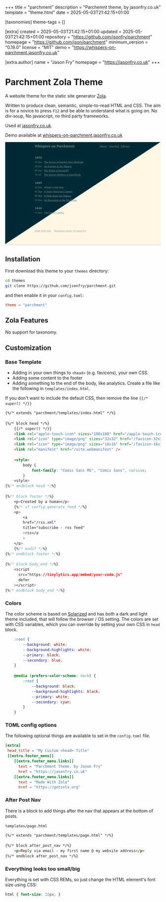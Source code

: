 
+++
title = "parchment"
description = "Parchemnt theme, by jasonfry.co.uk"
template = "theme.html"
date = 2025-05-03T21:42:15+01:00

[taxonomies]
theme-tags = []

[extra]
created = 2025-05-03T21:42:15+01:00
updated = 2025-05-03T21:42:15+01:00
repository = "https://github.com/jsonfry/parchment"
homepage = "https://github.com/json/parchment"
minimum_version = "0.19.0"
license = "MIT"
demo = "https://whispers-on-parchment.jasonfry.co.uk"

[extra.author]
name = "Jason Fry"
homepage = "https://jasonfry.co.uk"
+++        

# Parchment Zola Theme

A website theme for the static site generator [Zola](https://getzola.org).

Written to produce clean, semantic, simple-to-read HTML and CSS. The aim is for a novice to press `F12` and be able to understand what is going on. No div-soup, No javascript, no third party frameworks.

Used at [jasonfry.co.uk](jasonfry.co.uk).

Demo available at [whispers-on-parchment.jasonfry.co.uk](https://whispers-on-parchment.jasonfry.co.uk)

![Parchment screenshot](screenshot.png)

## Installation

First download this theme to your `themes` directory:

```bash
cd themes
git clone https://github.com/jsonfry/parchment.git
```
and then enable it in your `config.toml`:

```toml
theme = "parchment"
```

## Zola Features

No support for taxonomy.

## Customization

### Base Template

- Adding in your own things to `<head>` (e.g. favicons), your own CSS.
- Adding some content to the footer
- Adding something to the end of the body, like analytics. Create a file like the following in `templates/index.html`.

If you don't want to include the default CSS, then remove the line `{{/* super() */}}`

```html
{%/* extends "parchment/templates/index.html" */%}

{%/* block head */%}
    {{/* super() */}}
    <link rel="apple-touch-icon" sizes="180x180" href="/apple-touch-icon.png" />
    <link rel="icon" type="image/png" sizes="32x32" href="/favicon-32x32.png" />
    <link rel="icon" type="image/png" sizes="16x16" href="/favicon-16x16.png" />
    <link rel="manifest" href="/site.webmanifest" />

    <style>
        body {
            font-family: "Comic Sans MS", "Comic Sans", cursive;
        }
    <style>
{%/* endblock head */%}

{%/* block footer */%}
    <p>Created by a human</p>
    {%/* if config.generate_feed */%}
    <p>
        <a
        href="/rss.xml"
        title="subscribe - rss feed"
        >rss</a
        >
    </p>
    {%/* endif */%}
{%/* endblock footer */%}

{%/* block body_end */%}
    <script
      src="https://tinylytics.app/embed/your-code.js"
      defer
    ></script>
{%/* endblock body_end */%}
```

### Colors

The color scheme is based on [Solarized](https://ethanschoonover.com/solarized/) and has both a dark and light theme included, that will follow the browser / OS setting. The colors are set with CSS variables, which you can override by setting your own CSS in `head` block.

```css
    :root {
        --background: white;
        --background-highlights: white;
        --primary: black;
        --secondary: blue;
    }

    @media (prefers-color-scheme: dark) {
        :root {
            --background: black;
            --background-highlights: black;
            --primary: white;
            --secondary: cyan;
        }
    }
```

### TOML config options

The following optional things are available to set in the `config.toml` file.

```toml
[extra]
 head_title = "My Custom <head> Title"
 [[extra.footer_menu]]
    [[extra.footer_menu.links]]
      text = "Parchment theme, by Jason Fry"
      href = "https://jasonfry.co.uk"
    [[extra.footer_menu.links]]
      text = "Made With Zola"
      href = "https://getzola.org"
```

### After Post Nav

There is a block to add things after the nav that appears at the bottom of posts.

`templates/page.html`
```html
{%/* extends "parchment/templates/page.html" */%}

{%/* block after_post_nav */%}
    <p>Reply via email - my first name @ my website address</p>
{%/* endblock after_post_nav */%}
```
### Everything looks too small/big

Everything is set with CSS REMs, so just change the HTML element's font size using CSS:

```css
html { font-size: 32px; }
```
        